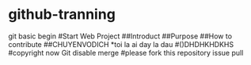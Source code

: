 # github-tranning
git basic begin 
#Start Web Project
##Introduct
##Purpose
##How to contribute
##CHUYENVODICH
*toi la ai day la dau
#()DHDHKHDKHS
#copyright now
Git disable merge
#please fork this repository issue pull